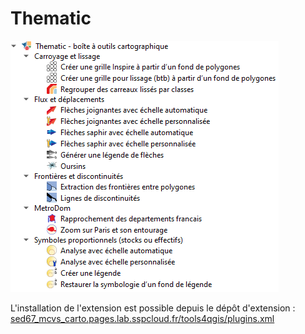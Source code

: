 # Thematic

![](images/thematic.png)

L'installation de l'extension est possible depuis le dépôt d'extension :
[sed67_mcvs_carto.pages.lab.sspcloud.fr/tools4qgis/plugins.xml](https://sed67_mcvs_carto.pages.lab.sspcloud.fr/tools4qgis/plugins.xml)
